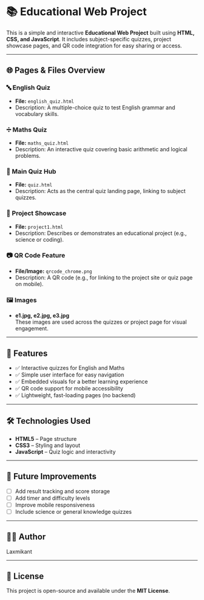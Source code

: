 
# 📚 Educational Web Project

This is a simple and interactive **Educational Web Project** built using **HTML, CSS, and JavaScript**. It includes subject-specific quizzes, project showcase pages, and QR code integration for easy sharing or access.

---

## 🌐 Pages & Files Overview

### 🔤 English Quiz
- **File:** `english_quiz.html`
- Description: A multiple-choice quiz to test English grammar and vocabulary skills.

### ➗ Maths Quiz
- **File:** `maths_quiz.html`
- Description: An interactive quiz covering basic arithmetic and logical problems.

### 📄 Main Quiz Hub
- **File:** `quiz.html`
- Description: Acts as the central quiz landing page, linking to subject quizzes.

### 📁 Project Showcase
- **File:** `project1.html`
- Description: Describes or demonstrates an educational project (e.g., science or coding).

### 📷 QR Code Feature
- **File/Image:** `qrcode_chrome.png`
- Description: A QR code (e.g., for linking to the project site or quiz page on mobile).

### 🖼️ Images
- **e1.jpg, e2.jpg, e3.jpg**  
  These images are used across the quizzes or project page for visual engagement.

---

## 🧠 Features

- ✅ Interactive quizzes for English and Maths
- ✅ Simple user interface for easy navigation
- ✅ Embedded visuals for a better learning experience
- ✅ QR code support for mobile accessibility
- ✅ Lightweight, fast-loading pages (no backend)

---

## 🛠️ Technologies Used

- **HTML5** – Page structure
- **CSS3** – Styling and layout
- **JavaScript** – Quiz logic and interactivity

---

## 📌 Future Improvements

* [ ] Add result tracking and score storage
* [ ] Add timer and difficulty levels
* [ ] Improve mobile responsiveness
* [ ] Include science or general knowledge quizzes

---

## 🧑‍💻 Author
Laxmikant

---

## 📄 License

This project is open-source and available under the **MIT License**.

